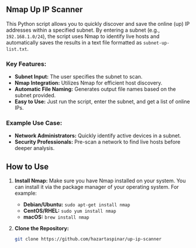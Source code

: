 ## Nmap Up IP Scanner

This Python script allows you to quickly discover and save the online (up) IP addresses within a specified subnet. By entering a subnet (e.g., `192.168.1.0/24`), the script uses Nmap to identify live hosts and automatically saves the results in a text file formatted as `subnet-up-list.txt`.

### Key Features:

- **Subnet Input:** The user specifies the subnet to scan.
- **Nmap Integration:** Utilizes Nmap for efficient host discovery.
- **Automatic File Naming:** Generates output file names based on the subnet provided.
- **Easy to Use:** Just run the script, enter the subnet, and get a list of online IPs.

### Example Use Case:

- **Network Administrators:** Quickly identify active devices in a subnet.
- **Security Professionals:** Pre-scan a network to find live hosts before deeper analysis.

## How to Use

1. **Install Nmap:** Make sure you have Nmap installed on your system. You can install it via the package manager of your operating system. For example:
   - **Debian/Ubuntu:** `sudo apt-get install nmap`
   - **CentOS/RHEL:** `sudo yum install nmap`
   - **macOS:** `brew install nmap`

2. **Clone the Repository:**
   ```bash
   git clone https://github.com/hazartaspinar/up-ip-scanner

